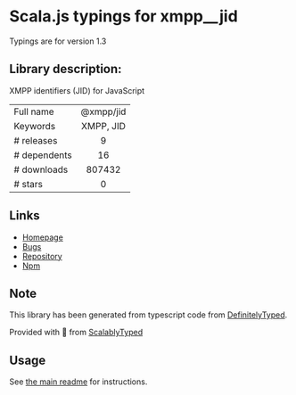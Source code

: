
# Scala.js typings for xmpp__jid

Typings are for version 1.3

## Library description:
XMPP identifiers (JID) for JavaScript

|                    |                 |
| ------------------ | :-------------: |
| Full name          | @xmpp/jid |
| Keywords           | XMPP, JID |
| # releases         | 9 |
| # dependents       | 16 |
| # downloads        | 807432 |
| # stars            | 0 |

## Links
- [Homepage](https://github.com/xmppjs/xmpp.js/tree/master/packages/jid)
- [Bugs](http://github.com/xmppjs/xmpp.js/issues)
- [Repository](https://github.com/xmppjs/xmpp.js)
- [Npm](https://www.npmjs.com/package/%40xmpp%2Fjid)
    


## Note
This library has been generated from typescript code from [DefinitelyTyped](https://definitelytyped.org).

Provided with :purple_heart: from [ScalablyTyped](https://github.com/oyvindberg/ScalablyTyped)

## Usage
See [the main readme](../../readme.md) for instructions.



